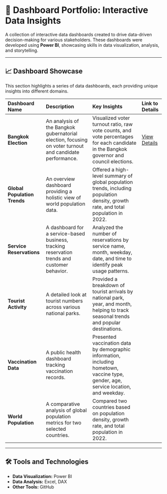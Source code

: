 # 🚀 Dashboard Portfolio: Interactive Data Insights

A collection of interactive data dashboards created to drive data-driven decision-making for various stakeholders. These dashboards were developed using **Power BI**, showcasing skills in data visualization, analysis, and storytelling.

---

## 📈 Dashboard Showcase

This section highlights a series of data dashboards, each providing unique insights into different domains.

| Dashboard Name | Description | Key Insights | Link to Details |
| :--- | :--- | :--- | :--- |
| **Bangkok Election** | An analysis of the Bangkok gubernatorial election, focusing on voter turnout and candidate performance. | Visualized voter turnout ratio, raw vote counts, and vote percentages for each candidate in the Bangkok governor and council elections. | [View Details](https://github.com/panupong1212312121/Dashboards/tree/b1/Election_Bangkok/Election_Bangkok_(Dashboard).md) |
| **Global Population Trends** | An overview dashboard providing a holistic view of world population data. | Offered a high-level summary of global population trends, including population density, growth rate, and total population in 2022. |
| **Service Reservations** | A dashboard for a service-based business, tracking reservation trends and customer behavior. | Analyzed the number of reservations by service name, month, weekday, date, and time to identify peak usage patterns. |
| **Tourist Activity** | A detailed look at tourist numbers across various national parks. | Provided a breakdown of tourist arrivals by national park, year, and month, helping to track seasonal trends and popular destinations. |
| **Vaccination Data** | A public health dashboard tracking vaccination records. | Presented vaccination data by demographic information, including hometown, vaccine type, gender, age, service location, and weekday. |
| **World Population** | A comparative analysis of global population metrics for two selected countries. | Compared two countries based on population density, growth rate, and total population in 2022. |

---

## 🛠️ Tools and Technologies

* **Data Visualization:** Power BI
* **Data Analysis:** Excel, DAX
* **Other Tools:** GitHub